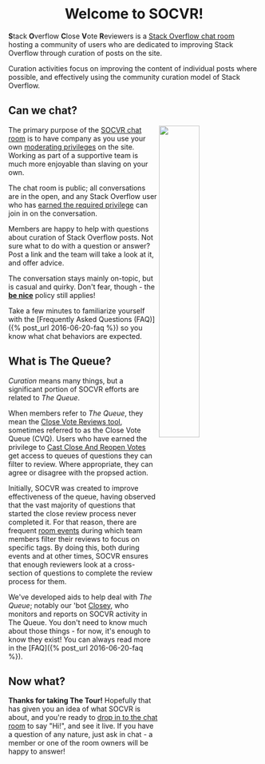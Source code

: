 <h1 align="center">Welcome to SOCVR!</h1>

**S**tack **O**verflow **C**lose **V**ote **R**eviewers is a [Stack Overflow chat room](https://chat.stackoverflow.com/faq) hosting a community of users who are dedicated to improving Stack Overflow through curation of posts on the site.

Curation activities focus on improving the content of individual posts where possible, and effectively using the community curation model of Stack Overflow.

## Can we chat?

<img align="right" src="http://i.stack.imgur.com/J9bqw.png" width="40%">

The primary purpose of the [SOCVR chat room](http://chat.stackoverflow.com/rooms/info/41570/so-close-vote-reviewers) is to have company as you use your own [moderating privileges](http://stackoverflow.com/help/privileges?tab=moderation) on the site. 
Working as part of a supportive team is much more enjoyable than slaving on your own.

The chat room is public; all conversations are in the open, and any Stack Overflow user who has [earned the required privilege](http://stackoverflow.com/help/privileges/chat) can join in on the conversation.

Members are happy to help with questions about curation of Stack Overflow posts. Not sure what to do with a question or answer? Post a link and the team will take a look at it, and offer advice.

The conversation stays mainly on-topic, but is casual and quirky.
Don't fear, though - the [**be nice**](http://stackoverflow.com/help/be-nice) policy still applies!

Take a few minutes to familiarize yourself with the [Frequently Asked Questions (FAQ)]({% post_url 2016-06-20-faq %}) so you know what chat behaviors are expected.

## What is The Queue?

_Curation_ means many things, but a significant portion of SOCVR efforts are related to _The Queue_.

When members refer to _The Queue_, they mean the [Close Vote Reviews tool](http://stackoverflow.com/review/close), sometimes referred to as the Close Vote Queue (CVQ). Users who have earned the privilege to [Cast Close And Reopen Votes](http://stackoverflow.com/help/privileges/close-questions) get access to queues of questions they can filter to review. Where appropriate, they can agree or disagree with the propsed action.

Initially, SOCVR was created to improve effectiveness of the queue, having observed that the vast majority of questions that started the close review process never completed it.
For that reason, there are frequent [room events](http://chat.stackoverflow.com/rooms/info/41570/so-close-vote-reviewers?tab=schedule) during which team members filter their reviews to focus on specific tags. By doing this, both during events and at other times, SOCVR ensures that enough reviewers look at a cross-section of questions to complete the review process for them. 

We've developed aids to help deal with _The Queue_; notably our 'bot [Closey](http://stackoverflow.com/users/4424245/closey), who monitors and reports on SOCVR activity in The Queue. You don't need to know much about those things - for now, it's enough to know they exist! You can always read more in the [FAQ]({% post_url 2016-06-20-faq %}).

## Now what?

**Thanks for taking The Tour!** Hopefully that has given you an idea of what SOCVR is about, and you're ready to [drop in to the chat room](http://chat.stackoverflow.com/rooms/41570/so-close-vote-reviewers) to say "Hi!", and see it live. If you have a question of any nature, just ask in chat - a member or one of the room owners will be happy to answer!
